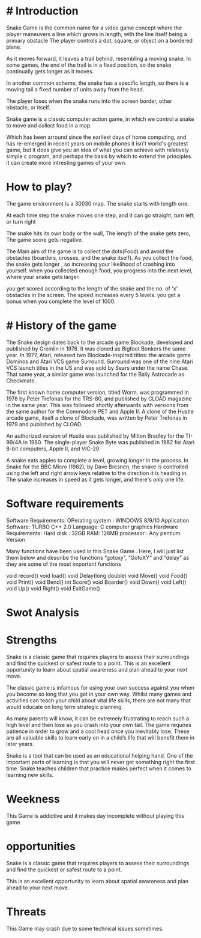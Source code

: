 # # Introduction


Snake Game is the common name for a video game concept where the player maneuvers a line which grows in length, with the line itself being a primary obstacle
The player controls a dot, square, or object on a bordered plane.

As it moves forward, it leaves a trail behind, resembling a moving snake. In some games, the end of the trail is in a fixed position, so the snake continually gets longer as it moves. 

In another common scheme, the snake has a specific length, so there is a moving tail a fixed number of units away from the head. 

The player loses when the snake runs into the screen border, other obstacle, or itself.

Snake game is a classic computer action game, in which we control a snake to move and collect food in a map.

Which has been arround since the earliest days of home computing, and has re-emerged in recent years on mobile phones
it isn't world's greatest game, but it does give you an idea of what you can achieve with relatively simple c program, and perhaps the basis by which to extend the principles.
it can create more intresting games of your own.


# How to play?
The game environment is a 30030 map. The snake starts with length one. 

At each time step the snake moves one step, and it can go straight, turn left, or turn right

 The snake hits its own body or the wall, The length of the snake gets zero, The game score gets negative.
 
 The Main aim of the game is to collect the dots(Food) and avoid the obstacles (boarders, crosses, and the snake itself).
 As  you collect the food, the snake gets longer , so increasing your likelihood of crashing into yourself. when you collected enough food, you progress into the next level, where your snake gets larger.
 
 you get scored according to the length of the snake and the no. of 'x' obstacles in the screen. The speed increases every 5 levels.
 you get a bonus when you complete the level of 1000.

 
# # History of the game
 
The Snake design dates back to the arcade game Blockade, developed and published by Gremlin in 1976. It was cloned as Bigfoot Bonkers the same year. In 1977, Atari, released two Blockade-inspired titles: the arcade game Dominos and Atari VCS game Surround.
Surround was one of the nine Atari VCS launch titles in the US and was sold by Sears under the name Chase. That same year, a similar game was launched for the Bally Astrocade as Checkmate.

The first known home computer version, titled Worm, was programmed in 1978 by Peter Trefonas for the TRS-80, and published by CLOAD magazine in the same year. This was followed shortly afterwards with versions from the same author for the Commodore PET and Apple II. A clone of the Hustle arcade game, itself a clone of Blockade, was written by Peter Trefonas in 1979 and published by CLOAD.

An authorized version of Hustle was published by Milton Bradley for the TI-99/4A in 1980. The single-player Snake Byte was published in 1982 for Atari 8-bit computers, Apple II, and VIC-20 

A snake eats apples to complete a level, growing longer in the process. In Snake for the BBC Micro (1982), by Dave Bresnen, the snake is controlled using the left and right arrow keys relative to the direction it is heading in. The snake increases in speed as it gets longer, and there's only one life.


# Software requirements
Software Requirements:
OPerating system : WINDOWS 8/9/10
Application Software: TURBO C++ 2.0
Language: C computer graphics
Hardware Requirements:
Hard disk : 32GB
RAM: 128MB
processor : Any pentium Version


Many functions have been used in this Snake Game . Here, I will just list them below and describe the functions “gotoxy”, “GotoXY” and “delay” as they are some of the most important functions

void record()
void load()
void Delay(long double)
void Move()
void Food()
void Print()
void Bend()
int Score()
void Boarder()
void Down()
void Left()
void Up()
void Right()
void ExitGame()

# Swot Analysis

# Strengths
Snake is a classic game that requires players to assess their surroundings and find the quickest or safest route to a point. This is an excellent opportunity to learn about spatial awareness and plan ahead to your next move.

The classic game is infamous for using your own success against you when you become so long that you get in your own way. Whilst many games and activities can teach your child about vital life skills, there are not many that would educate on long term strategic planning.

As many parents will know, it can be extremely frustrating to reach such a high level and then lose as you crash into your own tail. The game requires patience in order to grow and a cool head once you inevitably lose. These are all valuable skills to learn early on in a child’s life that will benefit them in later years.

Snake is a tool that can be used as an educational helping hand. One of the important parts of learning is that you will never get something right the first time. Snake teaches children that practice makes perfect when it comes to learning new skills. 

# Weekness

This Game is addictive and it makes day incomplete without playing this game

# opportunities

Snake is a classic game that requires players to assess their surroundings and find the quickest or safest route to a point.

This is an excellent opportunity to learn about spatial awareness and plan ahead to your next move.

# Threats

This Game may crash due to some technical issues sometimes.


